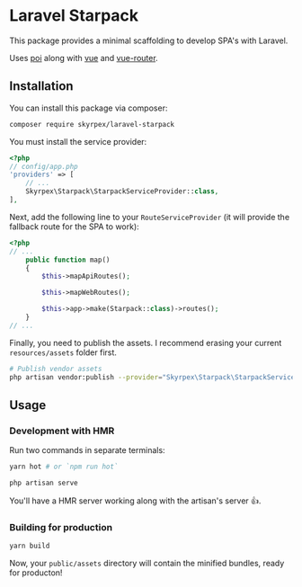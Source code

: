 # Laravel Starpack

This package provides a minimal scaffolding to develop SPA's with Laravel.

Uses [poi](https://github.com/egoist/poi) along with [vue](https://github.com/vuejs/vue) and [vue-router](https://github.com/vuejs/vue-router). 

## Installation

You can install this package via composer:

```bash
composer require skyrpex/laravel-starpack
```

You must install the service provider:

```php
<?php
// config/app.php
'providers' => [
    // ...
    Skyrpex\Starpack\StarpackServiceProvider::class,
],
```

Next, add the following line to your `RouteServiceProvider` (it will provide the fallback route for the SPA to work):

```php
<?php
// ...
    public function map()
    {
        $this->mapApiRoutes();

        $this->mapWebRoutes();

        $this->app->make(Starpack::class)->routes();
    }
// ...
```

Finally, you need to publish the assets. I recommend erasing your current `resources/assets` folder first. 

```bash
# Publish vendor assets
php artisan vendor:publish --provider="Skyrpex\Starpack\StarpackServiceProvider" --tag=assets
```

## Usage

### Development with HMR

Run two commands in separate terminals:

```bash
yarn hot # or `npm run hot`
```

```bash
php artisan serve
```

You'll have a HMR server working along with the artisan's server :+1:.

### Building for production

```bash
yarn build
```

Now, your `public/assets` directory will contain the minified bundles, ready for producton!
